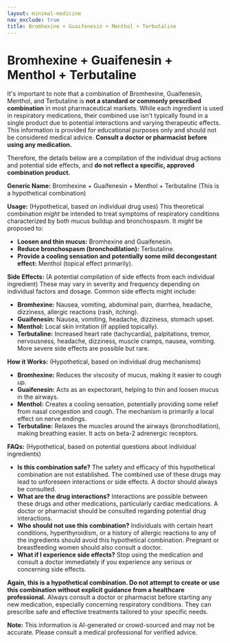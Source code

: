 ```yaml
---
layout: minimal-medicine
nav_exclude: true
title: Bromhexine + Guaifenesin + Menthol + Terbutaline
---
```


# Bromhexine + Guaifenesin + Menthol + Terbutaline

It's important to note that a combination of Bromhexine, Guaifenesin, Menthol, and Terbutaline is **not a standard or commonly prescribed combination** in most pharmaceutical markets.  While each ingredient is used in respiratory medications, their combined use isn't typically found in a single product due to potential interactions and varying therapeutic effects.  This information is provided for educational purposes only and should not be considered medical advice.  **Consult a doctor or pharmacist before using any medication.**

Therefore, the details below are a compilation of the individual drug actions and potential side effects, and **do not reflect a specific, approved combination product.**


**Generic Name:**  Bromhexine + Guaifenesin + Menthol + Terbutaline (This is a hypothetical combination)


**Usage:** (Hypothetical, based on individual drug uses)  This theoretical combination *might* be intended to treat symptoms of respiratory conditions characterized by both mucus buildup and bronchospasm.  It *might* be proposed to:

* **Loosen and thin mucus:** Bromhexine and Guaifenesin.
* **Reduce bronchospasm (bronchodilation):** Terbutaline.
* **Provide a cooling sensation and potentially some mild decongestant effect:** Menthol (topical effect primarily).


**Side Effects:** (A potential compilation of side effects from each individual ingredient)  These may vary in severity and frequency depending on individual factors and dosage.  Common side effects might include:

* **Bromhexine:** Nausea, vomiting, abdominal pain, diarrhea, headache, dizziness, allergic reactions (rash, itching).
* **Guaifenesin:** Nausea, vomiting, headache, dizziness, stomach upset.
* **Menthol:**  Local skin irritation (if applied topically).
* **Terbutaline:**  Increased heart rate (tachycardia), palpitations, tremor, nervousness, headache, dizziness, muscle cramps, nausea, vomiting.  More severe side effects are possible but rare.


**How it Works:** (Hypothetical, based on individual drug mechanisms)

* **Bromhexine:** Reduces the viscosity of mucus, making it easier to cough up.
* **Guaifenesin:** Acts as an expectorant, helping to thin and loosen mucus in the airways.
* **Menthol:**  Creates a cooling sensation, potentially providing some relief from nasal congestion and cough.  The mechanism is primarily a local effect on nerve endings.
* **Terbutaline:**  Relaxes the muscles around the airways (bronchodilation), making breathing easier.  It acts on beta-2 adrenergic receptors.


**FAQs:** (Hypothetical, based on potential questions about individual ingredients)

* **Is this combination safe?**  The safety and efficacy of this hypothetical combination are not established.  The combined use of these drugs may lead to unforeseen interactions or side effects.  A doctor should always be consulted.
* **What are the drug interactions?**  Interactions are possible between these drugs and other medications, particularly cardiac medications.  A doctor or pharmacist should be consulted regarding potential drug interactions.
* **Who should not use this combination?**  Individuals with certain heart conditions, hyperthyroidism, or a history of allergic reactions to any of the ingredients should avoid this hypothetical combination.  Pregnant or breastfeeding women should also consult a doctor.
* **What if I experience side effects?**  Stop using the medication and consult a doctor immediately if you experience any serious or concerning side effects.


**Again, this is a hypothetical combination.  Do not attempt to create or use this combination without explicit guidance from a healthcare professional.**  Always consult a doctor or pharmacist before starting any new medication, especially concerning respiratory conditions.  They can prescribe safe and effective treatments tailored to your specific needs.


**Note:** This information is AI-generated or crowd-sourced and may not be accurate. Please consult a medical professional for verified advice.